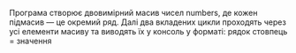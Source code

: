 Програма створює двовимірний масив чисел numbers, де кожен підмасив — це окремий ряд. Далі два вкладених цикли проходять через усі елементи масиву та виводять їх у консоль у форматі:
рядок стовпець = значення
